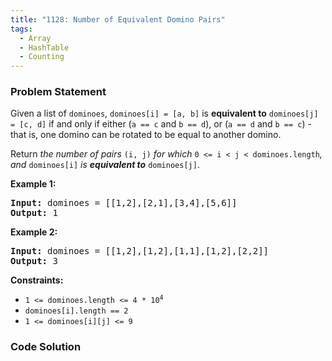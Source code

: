 ```yaml
---
title: "1128: Number of Equivalent Domino Pairs"
tags:
  - Array
  - HashTable
  - Counting
---
```

### Problem Statement

<p>Given a list of <code>dominoes</code>, <code>dominoes[i] = [a, b]</code> is <strong>equivalent to</strong> <code>dominoes[j] = [c, d]</code> if and only if either (<code>a == c</code> and <code>b == d</code>), or (<code>a == d</code> and <code>b == c</code>) - that is, one domino can be rotated to be equal to another domino.</p>

<p>Return <em>the number of pairs </em><code>(i, j)</code><em> for which </em><code>0 &lt;= i &lt; j &lt; dominoes.length</code><em>, and </em><code>dominoes[i]</code><em> is <strong>equivalent to</strong> </em><code>dominoes[j]</code>.</p>


<p><strong class="example">Example 1:</strong></p>

<pre>
<strong>Input:</strong> dominoes = [[1,2],[2,1],[3,4],[5,6]]
<strong>Output:</strong> 1
</pre>

<p><strong class="example">Example 2:</strong></p>

<pre>
<strong>Input:</strong> dominoes = [[1,2],[1,2],[1,1],[1,2],[2,2]]
<strong>Output:</strong> 3
</pre>


<p><strong>Constraints:</strong></p>

<ul>
	<li><code>1 &lt;= dominoes.length &lt;= 4 * 10<sup>4</sup></code></li>
	<li><code>dominoes[i].length == 2</code></li>
	<li><code>1 &lt;= dominoes[i][j] &lt;= 9</code></li>
</ul>


### Code Solution

```python

```
